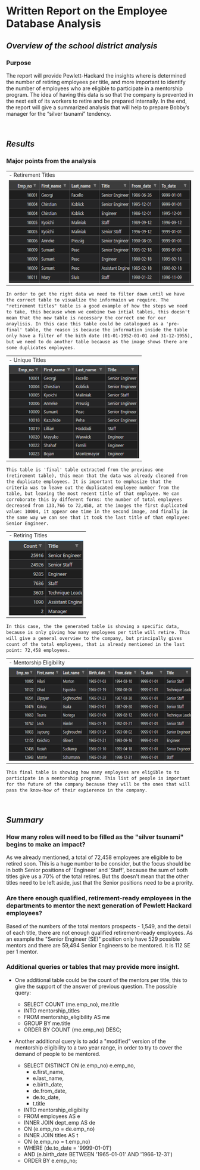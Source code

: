 # Written Report on the Employee Database Analysis

## ***Overview of the school district analysis***

### **Purpose**
<!--Explain the purpose of this analysis.-->
<!--The purpose of the new analysis is well defined. (3 pt)-->

The report will provide Pewlett-Hackard the insights where is determined the number of retiring employees per title, and more important to identify the number of employees who are eligible to participate in a mentorship program. The idea of ​​having this data is so that the company is prevented in the next exit of its workers to retire and be prepared internally. In the end, the report will give a summarized analysis that will help to prepare Bobby’s manager for the “silver tsunami” tendency.

<br />

## ***Results***
<!--Provide a bulleted list with four major points from the two analysis deliverables. Use images as support where needed.-->
<!--There is a bulleted list with four major points from the two analysis deliverables. (6 pt)-->

### **Major points from the analysis**

<table>
    <tr>
        <td>- Retirement Titles</td>
    </tr>
    <tr>
        <td><img src="Retirement_titles.png" width=600 height=275></td>
    </tr>
</table>

    In order to get the right data we need to filter down until we have the correct table to visualize the informaion we require. The "retirement titles" table is a good example of how the steps we need to take, this because when we combine two intial tables, this doesn't mean that the new table is necessary the correct one for our anaylisis. In this case this table could be catalogued as a 'pre-final' table, the reason is because the information inside the table only have a filter of the bith date (01-01-1952-01-01 and 31-12-1955), but we need to do another table because as the image shows there are some duplicates employees.

<table>
    <tr>
        <td>- Unique Titles</td>
    </tr>
    <tr>
        <td><img src="Unique_titles.png" width=350 height=250></td>
    </tr>
</table>

    This table is 'final' table extracted from the previous one (retirement table), this mean that the data was already cleaned from the duplicate employees. It is important to emphasize that the criteria was to leave out the duplicated employee number from the table, but leaving the most recent title of that employee. We can corroborate this by different forms: the number of total employees decreased from 133,766 to 72,458, at the images the first duplicated value: 10004, it appear one time in the second image, and finally in the same way we can see that it took the last title of that employee: Senior Engineer.

<table>
    <tr>
        <td>- Retiring Titles</td>
    </tr>
    <tr>
        <td><img src="Retiring_titles.png" width=200 height=200></td>
    </tr>
</table>

    In this case, the the generated table is showing a specific data, because is only giving how many employees per title will retire. This will give a general overview to the company, but principally gives count of the total employees, that is already mentioned in the last point: 72,458 employees.

<table>
    <tr>
        <td>- Mentorship Eligibility</td>
    </tr>
    <tr>
        <td><img src="Mentorship_eligibility.png" width=600 height=250></td>
    </tr>
</table>

    This final table is showing how many employees are eligible to to participate in a mentorship program. This list of people is important for the future of the company because they will be the ones that will pass the know-how of their expierence in the company.

<br />

## ***Summary***
<!--Provide high-level responses to the following questions, then provide two additional queries or tables that may provide more insight into the upcoming "silver tsunami."-->
<!--The summary addresses the two questions and contains two additional queries or tables that may provide more insight. (5 pt)-->

### **How many roles will need to be filled as the "silver tsunami" begins to make an impact?**

As we already mentioned, a total of 72,458 employees are eligible to be retired soon. This is a huge number to be consider, but the focus should be in both Senior positions of 'Engineer' and 'Staff', because the sum of both titles give us a 70% of the total retires. But ths doesn't mean that the other titles need to be left aside, just that the Senior positions need to be a prority.

### **Are there enough qualified, retirement-ready employees in the departments to mentor the next generation of Pewlett Hackard employees?**

Based of the numbers of the total mentors prospects - 1,549, and the detail of each title, there are not enough qualified retirement-ready employees. As an example the "Senior Engineer (SE)" position only have 529 possible mentors and there are 59,494 Senior Engineers to be mentored. It is 112 SE per 1 mentor.

### **Additional queries or tables that may provide more insight.**

- One additional table could be the count of the mentors per title, this to give the support of the answer of previous question. The possible query:
  - SELECT COUNT (me.emp_no), me.title
  - INTO mentorship_titles
  - FROM mentorship_eligibility AS me
  - GROUP BY me.title
  - ORDER BY COUNT (me.emp_no) DESC;

- Another additional query is to add a "modified" version of the mentorship eligibility to a two year range, in order to try to cover the demand of people to be mentored.
  - SELECT DISTINCT ON (e.emp_no) e.emp_no,
    - e.first_name,
	- e.last_name,
	- e.birth_date,
	- de.from_date,
	- de.to_date,
	- t.title
  - INTO mentorship_eligibilty
  - FROM employees AS e
  - INNER JOIN dept_emp AS de
  - ON (e.emp_no = de.emp_no)
  - INNER JOIN titles AS t
  - ON (e.emp_no = t.emp_no)
  - WHERE (de.to_date = '9999-01-01')
  - AND (e.birth_date BETWEEN '1965-01-01' AND '1966-12-31')
  - ORDER BY e.emp_no;